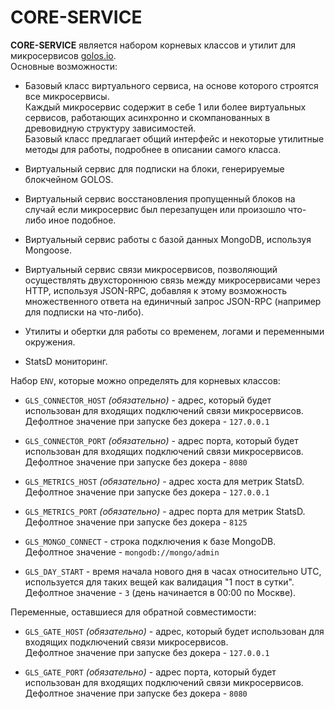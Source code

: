 # CORE-SERVICE 
  
**CORE-SERVICE** является набором корневых классов и утилит для микросервисов [golos.io](https://golos.io).  
Основные возможности:

  - Базовый класс виртуального сервиса, на основе которого строятся все микросервисы.    
  Каждый микросервис содержит в себе 1 или более виртуальных сервисов, работающих асинхронно и скомпанованных в древовидную структуру зависимостей.  
  Базовый класс предлагает общий интерфейс и некоторые утилитные методы для работы, подробнее в описании самого класса.
  
  - Виртуальный сервис для подписки на блоки, генерируемые блокчейном GOLOS.
  
  - Виртуальный сервис восстановления пропущенный блоков на случай если микросервис был перезапущен или произошло что-либо иное подобное.  
  
  - Виртуальный сервис работы с базой данных MongoDB, используя Mongoose.
  
  - Виртуальный сервис связи микросервисов, позволяющий осуществлять двухстороннюю связь между микросервисами через HTTP, используя JSON-RPC, добавляя к этому возможность множественного ответа на единичный запрос JSON-RPC (например для подписки на что-либо).
  
  - Утилиты и обертки для работы со временем, логами и переменными окружения.
  
  - StatsD мониторинг.

Набор `ENV`, которые можно определять для корневых классов:

  - `GLS_CONNECTOR_HOST` *(обязательно)* - адрес, который будет использован для входящих подключений связи микросервисов.  
   Дефолтное значение при запуске без докера - `127.0.0.1`

  - `GLS_CONNECTOR_PORT` *(обязательно)* - адрес порта, который будет использован для входящих подключений связи микросервисов.  
   Дефолтное значение при запуске без докера - `8080`

  - `GLS_METRICS_HOST` *(обязательно)* - адрес хоста для метрик StatsD.  
   Дефолтное значение при запуске без докера - `127.0.0.1`
      
  - `GLS_METRICS_PORT` *(обязательно)* - адрес порта для метрик StatsD.  
   Дефолтное значение при запуске без докера - `8125`

  - `GLS_MONGO_CONNECT` - строка подключения к базе MongoDB.  
   Дефолтное значение - `mongodb://mongo/admin`

  - `GLS_DAY_START` - время начала нового дня в часах относительно UTC, используется для таких вещей как валидация "1 пост в сутки".    
   Дефолтное значение - `3` (день начинается в 00:00 по Москве). 
   
Переменные, оставшиеся для обратной совместимости:

  - `GLS_GATE_HOST` *(обязательно)* - адрес, который будет использован для входящих подключений связи микросервисов.  
   Дефолтное значение при запуске без докера - `127.0.0.1`

  - `GLS_GATE_PORT` *(обязательно)* - адрес порта, который будет использован для входящих подключений связи микросервисов.  
   Дефолтное значение при запуске без докера - `8080`   
